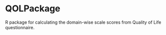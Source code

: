 # QOLPackage
R package for calculating the domain-wise scale scores from Quality of Life questionnaire.
